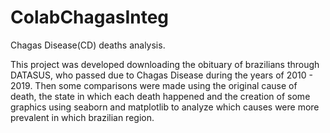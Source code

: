 # ColabChagasInteg
Chagas Disease(CD) deaths analysis.

This project was developed downloading the obituary of brazilians through DATASUS, who passed due to Chagas Disease during the years of 2010 - 2019. Then some comparisons were made using the original cause of death, the state in which each death happened and the creation of some graphics using seaborn and matplotlib to analyze which causes were more prevalent in which brazilian region.

